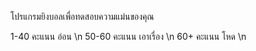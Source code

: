 โปรแกรมยิงบอลเพื่อทดสอบความแม่นของคุณ

1-40 คะแนน อ่อน \n
50-60 คะแนน เอาเรื่อง \n
60+ คะแนน โหด \n

